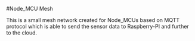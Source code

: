 #Node_MCU Mesh

This is a small mesh network created for Node_MCUs based on MQTT protocol 
which is able to send the sensor data to Raspberry-PI and further to the cloud.
